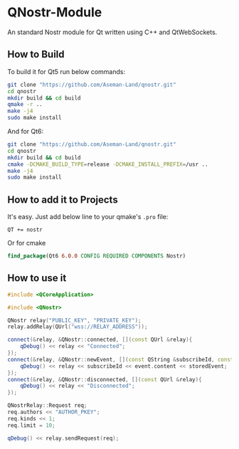 # QNostr-Module
An standard Nostr module for Qt written using C++ and QtWebSockets.

## How to Build

To build it for Qt5 run below commands:

```bash
git clone "https://github.com/Aseman-Land/qnostr.git"
cd qnostr
mkdir build && cd build
qmake -r ..
make -j4
sudo make install
```

And for Qt6:

```bash
git clone "https://github.com/Aseman-Land/qnostr.git"
cd qnostr
mkdir build && cd build
cmake -DCMAKE_BUILD_TYPE=release -DCMAKE_INSTALL_PREFIX=/usr ..
make -j4
sudo make install
```

## How to add it to Projects

It's easy. Just add below line to your qmake's `.pro` file:

```qmake
QT += nostr
```

Or for cmake

```cmake
find_package(Qt6 6.0.0 CONFIG REQUIRED COMPONENTS Nostr)
```

## How to use it

```C++
#include <QCoreApplication>

#include <QNostr>

QNostr relay("PUBLIC_KEY", "PRIVATE_KEY");
relay.addRelay(QUrl("wss://RELAY_ADDRESS"));

connect(&relay, &QNostr::connected, [](const QUrl &relay){
    qDebug() << relay << "Connected";
});
connect(&relay, &QNostr::newEvent, [](const QString &subscribeId, const QNostrRelay::Event &event, bool storedEvent, const QUrl &relay){
    qDebug() << relay << subscribeId << event.content << storedEvent;
});
connect(&relay, &QNostr::disconnected, [](const QUrl &relay){
    qDebug() << relay << "Disconnected";
});

QNostrRelay::Request req;
req.authors << "AUTHOR_PKEY";
req.kinds << 1;
req.limit = 10;

qDebug() << relay.sendRequest(req);
```

